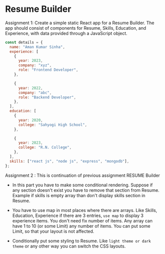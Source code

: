 # Resume Builder

Assignment 1: Create a simple static React app for a Resume Builder. The app should consist of components for Resume, Skills, Education, and Experience, with data provided through a JavaScript object.

```js
const details = {
  name: "Aman Kumar Sinha",
  experience: [
    {
      year: 2023,
      company: "xyz",
      role: "Frontend Developer",
    },

    {
      year: 2022,
      company: "abc",
      role: "Backend Developer",
    },
  ],
  education: [
    {
      year: 2020,
      college: "Sahyogi High School",
    },

    {
      year: 2023,
      college: "R.N. College",
    },
  ],
  skills: ["react js", "node js", "express", "mongodb"],
};
```

Assignment 2 : This is continuation of previous assignment RESUME Builder

- In this part you have to make some conditional rendering. Suppose if any section doesn't exist you have to remove that section from Resume. Example if skills is empty array than don't display skills section in Resume.

- You have to use map in most places where there are arrays. Like Skills, Education, Experience if there are 3 entries, ```use map``` to display 3 experience items. You don't need fix number of items. Any array can have 1 to 10 (or some Limit) any number of items. You can put some Limit, so that your layout is not affected.

- Conditionally put some styling to Resume. Like ```light theme or dark theme``` or any other way you can switch the CSS layouts.